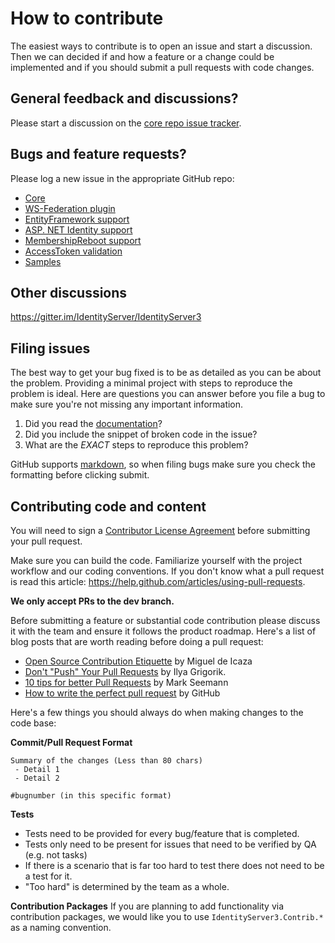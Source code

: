 # How to contribute

The easiest ways to contribute is to open an issue and start a discussion. 
Then we can decided if and how a feature or a change could be implemented and if you should submit a pull requests with code changes.



## General feedback and discussions?
Please start a discussion on the [core repo issue tracker](https://github.com/IdentityServer/IdentityServer3/issues).


## Bugs and feature requests?
Please log a new issue in the appropriate GitHub repo:

* [Core](https://github.com/IdentityServer/IdentityServer3)
* [WS-Federation plugin](https://github.com/IdentityServer/IdentityServer3.WsFederation)
* [EntityFramework support](https://github.com/IdentityServer/IdentityServer3.EntityFramework)
* [ASP. NET Identity support](https://github.com/IdentityServer/IdentityServer3.AspNetIdentity)
* [MembershipReboot support](https://github.com/IdentityServer/IdentityServer3.MembershipReboot)
* [AccessToken validation](https://github.com/IdentityServer/IdentityServer3.AccessTokenValidation)
* [Samples](https://github.com/IdentityServer/IdentityServer3.Samples)

## Other discussions
https://gitter.im/IdentityServer/IdentityServer3

## Filing issues
The best way to get your bug fixed is to be as detailed as you can be about the problem.
Providing a minimal project with steps to reproduce the problem is ideal.
Here are questions you can answer before you file a bug to make sure you're not missing any important information.

1. Did you read the [documentation](https://identityserver.github.io/Documentation)?
2. Did you include the snippet of broken code in the issue?
3. What are the *EXACT* steps to reproduce this problem?

GitHub supports [markdown](http://github.github.com/github-flavored-markdown/), so when filing bugs make sure you check the formatting before clicking submit.

## Contributing code and content
You will need to sign a [Contributor License Agreement](https://cla.dotnetfoundation.org/) before submitting your pull request. 

Make sure you can build the code. Familiarize yourself with the project workflow and our coding conventions. If you don't know what a pull request is read this article: https://help.github.com/articles/using-pull-requests.

**We only accept PRs to the dev branch.**

Before submitting a feature or substantial code contribution please discuss it with the team and ensure it follows the product roadmap. Here's a list of blog posts that are worth reading before doing a pull request:

* [Open Source Contribution Etiquette](http://tirania.org/blog/archive/2010/Dec-31.html) by Miguel de Icaza
* [Don't "Push" Your Pull Requests](http://www.igvita.com/2011/12/19/dont-push-your-pull-requests/) by Ilya Grigorik.
* [10 tips for better Pull Requests](http://blog.ploeh.dk/2015/01/15/10-tips-for-better-pull-requests/) by Mark Seemann
* [How to write the perfect pull request](https://github.com/blog/1943-how-to-write-the-perfect-pull-request) by GitHub

Here's a few things you should always do when making changes to the code base:

**Commit/Pull Request Format**

```
Summary of the changes (Less than 80 chars)
 - Detail 1
 - Detail 2

#bugnumber (in this specific format)
```

**Tests**

-  Tests need to be provided for every bug/feature that is completed.
-  Tests only need to be present for issues that need to be verified by QA (e.g. not tasks)
-  If there is a scenario that is far too hard to test there does not need to be a test for it.
  - "Too hard" is determined by the team as a whole.

**Contribution Packages**
If you are planning to add functionality via contribution packages, we would like you to use `IdentityServer3.Contrib.*` as a naming convention.
